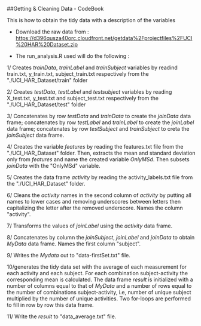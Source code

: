 ##Getting & Cleaning Data - CodeBook

This is how to obtain the tidy data with a description of the variables 

* Download the raw data from : https://d396qusza40orc.cloudfront.net/getdata%2Fprojectfiles%2FUCI%20HAR%20Dataset.zip 

* The run_analysis.R used will do the following :

1/ Creates *trainData*, *trainLabel* and *trainSubject* variables by readind train.txt, y_train.txt, subject_train.txt respectively from the "./UCI_HAR_Dataset/train" folder
      
2/ Creates *testData*, *testLabel* and *testsubject* variables by reading X_test.txt, y_test.txt and subject_test.txt respectively from the "./UCI_HAR_Dataset/test" folder
  
3/ Concatenates by row *testData* and *trainData* to create the *joinData* data frame; concatenates by row *testLabel* and *trainLabel* to create the *joinLabel* data frame; concatenates by row *testSubject* and *trainSubject* to creta the *joinSubject* data frame.
  
4/ Creates the variable *features* by reading the features.txt file from the "./UCI_HAR_Dataset" folder. Then, extracts the mean and standard deviation only from *features* and name the created variable *OnlyMSd*. Then subsets *joinData* with the "OnlyMSd" variable.  
   
5/ Creates the data frame *activity* by reading the activity_labels.txt file from the "./UCI_HAR_Dataset" folder.
 
6/ Cleans the *activity* names in the second column of *activity* by putting all names to lower cases and removing underscores between letters then capitalizing the letter after the removed underscore. Names the column "activity".
  
7/ Transforms the values of *joinLabel* using the *activity* data frame. 
 
8/ Concatenates by column the *joinSubject*, *joinLabel* and *joinData* to obtain *MyData* data frame. Names the first column "subject". 
 
9/ Writes the *Mydata* out to "data-firstSet.txt" file. 
 
10/generates the tidy data set with the average of each measurement for each activity and each subject. For each combination subject-activity the corresponding mean is calculated. The data frame *result* is initialized with a number of columns equal to that of *MyData* and a number of rows equal to the number of combinations subject-activity, i.e, number of unique subject multiplied by the number of unique activities. Two for-loops are performed to fill in row by row this data frame.

11/ Write the *result* to "data_average.txt" file.